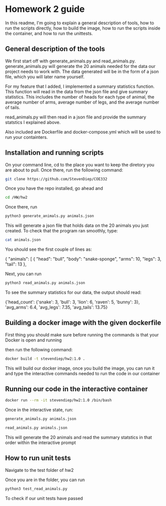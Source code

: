 # Homework 2 guide

In this readme, I'm going to explain a general description of tools, how to run the scripts directly, how to build the image, how to run the scripts inside the container, and how to run the unittests.

## General description of the tools

We first start off with generate_animals.py and read_animals.py. generate_animals.py will generate the 20 animals needed for the data our project needs to work with. The data generated will be in the form of a json file, which you will later name yourself.

For my feature that I added, I implemented a summary statistics function. This function will read in the data from the json file and give summary statistics. This includes the number of heads for each type of animal, the average number of arms, average number of legs, and the average number of tails.

read_animals.py will then read in a json file and provide the summary statstics I explained above.

Also included are Dockerfile and docker-compose.yml which will be used to run your containters.

## Installation and running scripts

On your command line, cd to the place you want to keep the diretory you are about to pull. Once there, run the following command:

```bash
git clone https://github.com/StevenDiep/COE332
```

Once you have the repo installed, go ahead and

```bash
cd /HW/hw2
```

Once there, run 

```bash
python3 generate_animals.py animals.json
```

This will generate a json file that holds data on the 20 animals you just created. To check that the program ran smoothly, type:

```bash
cat animals.json
```

You should see the first couple of lines as:

{
  "animals": [
    {
      "head": "bull",
      "body": "snake-sponge",
      "arms": 10,
      "legs": 3,
      "tail": 13
    },

Next, you can run

```bash
python3 read_animals.py animals.json
```

To see the summary statistics for our data, the output should read:

{'head_count': {'snake': 3, 'bull': 3, 'lion': 6, 'raven': 5, 'bunny': 3}, 'avg_arms': 6.4, 'avg_legs': 7.35, 'avg_tails': 13.75}
    
## Building a docker image with the given dockerfile

First thing you should make sure before running the commands is that your Docker is open and running

then run the following command:

```bash
docker build -t stevendiep/hw2:1.0 .
```

This will build our docker image, once you build the image, you can run it and type the interactive commands needed to run the code in our container

## Running our code in the interactive container

```bash
docker run --rm -it stevendiep/hw2:1.0 /bin/bash
```

Once in the interactive state, run:

```bash
generate_animals.py animals.json
```

```bash
read_animals.py animals.json
```

This will generate the 20 animals and read the summary statstics in that order within the interactive prompt


## How to run unit tests

Navigate to the test folder of hw2

Once you are in the folder, you can run

```bash 
python3 test_read_animals.py
```

To check if our unit tests have passed






